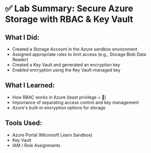 # ✅ Lab Summary: Secure Azure Storage with RBAC & Key Vault

## What I Did:
- Created a Storage Account in the Azure sandbox environment
- Assigned appropriate roles to limit access (e.g., Storage Blob Data Reader)
- Created a Key Vault and generated an encryption key
- Enabled encryption using the Key Vault-managed key

## What I Learned:
- How RBAC works in Azure (least privilege = 🔐)
- Importance of separating access control and key management
- Azure's built-in encryption options for storage

## Tools Used:
- Azure Portal (Microsoft Learn Sandbox)
- Key Vault
- IAM / Role Assignments
